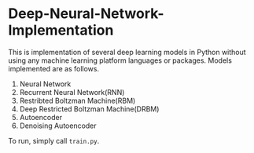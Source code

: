 # Deep-Neural-Network-Implementation

This is implementation of several deep learning models in Python without using any machine learning platform languages or packages. Models implemented are as follows. 

1. Neural Network
2. Recurrent Neural Network(RNN)
3. Restribted Boltzman Machine(RBM)
4. Deep Restricted Boltzman Machine(DRBM)
5. Autoencoder
6. Denoising Autoencoder

To run, simply call ``train.py``. 
